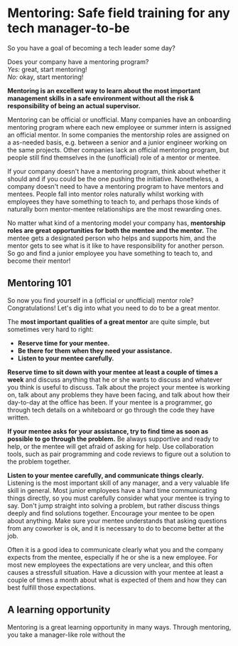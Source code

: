 # Mentoring: Safe field training for any tech manager-to-be

So you have a goal of becoming a tech leader some day?

Does your company have a mentoring program?\
_Yes:_ great, start mentoring!\
_No:_ okay, start mentoring!

**Mentoring is an excellent way to learn about the most important management skills in a safe environment without all the risk & responsibility of being an actual supervisor.**

Mentoring can be official or unofficial. Many companies have an onboarding mentoring program where each new employee or summer intern is assigned an official mentor. In some companies the mentorship roles are assigned on a as-needed basis, e.g. between a senior and a junior engineer working on the same projects. Other companies lack an official mentoring program, but people still find themselves in the (unofficial) role of a mentor or mentee.

If your company doesn't have a mentoring program, think about whether it should and if you could be the one pushing the initiative. Nonetheless, a company doesn't need to have a mentoring program to have mentors and mentees. People fall into mentor roles naturally whilst working with employees they have something to teach to, and perhaps those kinds of naturally born mentor-mentee relationships are the most rewarding ones.

No matter what kind of a mentoring model your company has, **mentorship roles are great opportunities for both the mentee and the mentor.** The mentee gets a designated person who helps and supports him, and the mentor gets to see what is it like to have responsibility for another person. So go and find a junior employee you have something to teach to, and become their mentor!

## Mentoring 101

So now you find yourself in a (official or unofficial) mentor role? Congratulations! Let's dig into what you need to do to be a great mentor.

The **most important qualities of a great mentor** are quite simple, but sometimes very hard to right:

- **Reserve time for your mentee.**
- **Be there for them when they need your assistance.**
- **Listen to your mentee carefully.**

**Reserve time to sit down with your mentee at least a couple of times a week** and discuss anything that he or she wants to discuss and whatever you think is useful to discuss. Talk about the project your mentee is working on, talk about any problems they have been facing, and talk about how their day-to-day at the office has been. If your mentee is a programmer, go through tech details on a whiteboard or go through the code they have written.

**If your mentee asks for your assistance, try to find time as soon as possible to go through the problem.** Be always supportive and ready to help, or the mentee will get afraid of asking for help. Use collaboration tools, such as pair programming and code reviews to figure out a solution to the problem together.

**Listen to your mentee carefully, and communicate things clearly.** Listening is the most important skill of any manager, and a very valuable life skill in general. Most junior employees have a hard time communicating things directly, so you must carefully consider what your mentee is trying to say. Don't jump straight into solving a problem, but rather discuss things deeply and find solutions together. Encourage your mentee to be open about anything. Make sure your mentee understands that asking questions from any coworker is ok, and it is necessary to do to become better at the job.

Often it is a good idea to communicate clearly what you and the company expects from the mentee, especially if he or she is a new employee. For most new employees the expectations are very unclear, and this often causes a stressfull situation. Have a dicussion with your mentee at least a couple of times a month about what is expected of them and how they can best fulfill those expectations.

## A learning opportunity

Mentoring is a great learning opportunity in many ways. Through mentoring, you take a manager-like role without the
